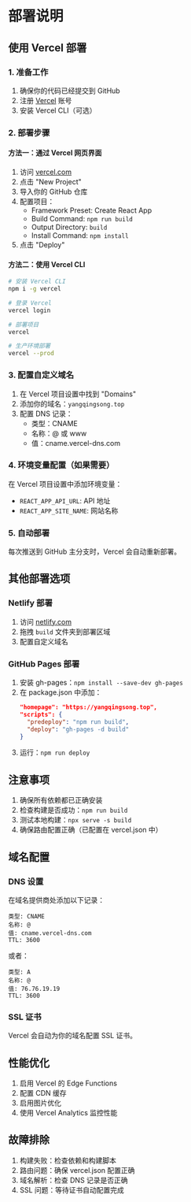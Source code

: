 # 部署说明

## 使用 Vercel 部署

### 1. 准备工作

1. 确保你的代码已经提交到 GitHub
2. 注册 [Vercel](https://vercel.com) 账号
3. 安装 Vercel CLI（可选）

### 2. 部署步骤

#### 方法一：通过 Vercel 网页界面

1. 访问 [vercel.com](https://vercel.com)
2. 点击 "New Project"
3. 导入你的 GitHub 仓库
4. 配置项目：
   - Framework Preset: Create React App
   - Build Command: `npm run build`
   - Output Directory: `build`
   - Install Command: `npm install`
5. 点击 "Deploy"

#### 方法二：使用 Vercel CLI

```bash
# 安装 Vercel CLI
npm i -g vercel

# 登录 Vercel
vercel login

# 部署项目
vercel

# 生产环境部署
vercel --prod
```

### 3. 配置自定义域名

1. 在 Vercel 项目设置中找到 "Domains"
2. 添加你的域名：`yangqingsong.top`
3. 配置 DNS 记录：
   - 类型：CNAME
   - 名称：@ 或 www
   - 值：cname.vercel-dns.com

### 4. 环境变量配置（如果需要）

在 Vercel 项目设置中添加环境变量：
- `REACT_APP_API_URL`: API 地址
- `REACT_APP_SITE_NAME`: 网站名称

### 5. 自动部署

每次推送到 GitHub 主分支时，Vercel 会自动重新部署。

## 其他部署选项

### Netlify 部署

1. 访问 [netlify.com](https://netlify.com)
2. 拖拽 `build` 文件夹到部署区域
3. 配置自定义域名

### GitHub Pages 部署

1. 安装 gh-pages：`npm install --save-dev gh-pages`
2. 在 package.json 中添加：
   ```json
   "homepage": "https://yangqingsong.top",
   "scripts": {
     "predeploy": "npm run build",
     "deploy": "gh-pages -d build"
   }
   ```
3. 运行：`npm run deploy`

## 注意事项

1. 确保所有依赖都已正确安装
2. 检查构建是否成功：`npm run build`
3. 测试本地构建：`npx serve -s build`
4. 确保路由配置正确（已配置在 vercel.json 中）

## 域名配置

### DNS 设置

在域名提供商处添加以下记录：

```
类型: CNAME
名称: @
值: cname.vercel-dns.com
TTL: 3600
```

或者：

```
类型: A
名称: @
值: 76.76.19.19
TTL: 3600
```

### SSL 证书

Vercel 会自动为你的域名配置 SSL 证书。

## 性能优化

1. 启用 Vercel 的 Edge Functions
2. 配置 CDN 缓存
3. 启用图片优化
4. 使用 Vercel Analytics 监控性能

## 故障排除

1. 构建失败：检查依赖和构建脚本
2. 路由问题：确保 vercel.json 配置正确
3. 域名解析：检查 DNS 记录是否正确
4. SSL 问题：等待证书自动配置完成 